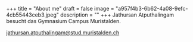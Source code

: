 +++
title = "About me"
draft = false
image = "a957f4b3-6b62-4a08-9efc-4cb55443ceb3.jpeg"
description = ""
+++
Jathursan Atputhalingam besucht das Gymnasium Campus Muristalden.



jathursan.atputhalingam@stud.muristalden.ch